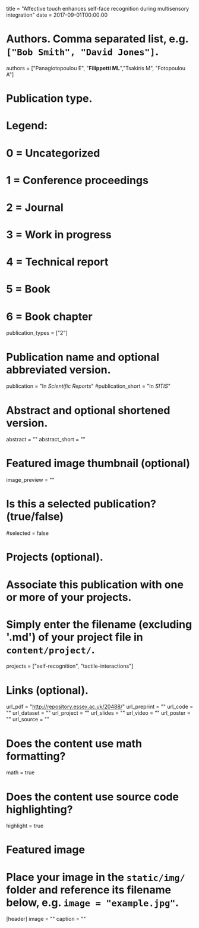 
title = "Affective touch enhances self-face recognition during multisensory integration"
date = 2017-09-01T00:00:00

# Authors. Comma separated list, e.g. `["Bob Smith", "David Jones"]`.
authors = ["Panagiotopoulou E", "**Filippetti ML**","Tsakiris M", "Fotopoulou A"]

# Publication type.
# Legend:
# 0 = Uncategorized
# 1 = Conference proceedings
# 2 = Journal
# 3 = Work in progress
# 4 = Technical report
# 5 = Book
# 6 = Book chapter
publication_types = ["2"]

# Publication name and optional abbreviated version.
publication = "In *Scientific Reports*"
#publication_short = "In *SITIS*"

# Abstract and optional shortened version.
abstract = ""
abstract_short = ""

# Featured image thumbnail (optional)
image_preview = ""

# Is this a selected publication? (true/false)
#selected = false

# Projects (optional).
#   Associate this publication with one or more of your projects.
#   Simply enter the filename (excluding '.md') of your project file in `content/project/`.
projects = ["self-recognition", "tactile-interactions"]

# Links (optional).
url_pdf = "http://repository.essex.ac.uk/20488/"
url_preprint = ""
url_code = ""
url_dataset = ""
url_project = ""
url_slides = ""
url_video = ""
url_poster = ""
url_source = ""

# Does the content use math formatting?
math = true

# Does the content use source code highlighting?
highlight = true

# Featured image
# Place your image in the `static/img/` folder and reference its filename below, e.g. `image = "example.jpg"`.
[header]
image = ""
caption = ""
